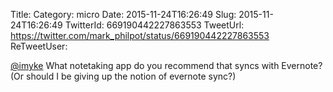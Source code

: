Title: 
Category: micro
Date: 2015-11-24T16:26:49
Slug: 2015-11-24T16:26:49
TwitterId: 669190442227863553
TweetUrl: https://twitter.com/mark_philpot/status/669190442227863553
ReTweetUser: 

[@imyke](https://twitter.com/imyke) What notetaking app do you recommend that syncs with Evernote? (Or should I be giving up the notion of evernote sync?)